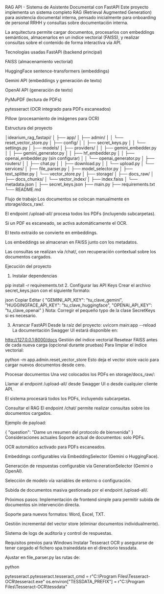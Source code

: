 


RAG API - Sistema de Asistente Documental con FastAPI
Este proyecto implementa un sistema completo RAG (Retrieval Augmented Generation) para asistencia documental interna, pensado inicialmente para onboarding de personal RRHH y consultas sobre documentación interna.

La arquitectura permite cargar documentos, procesarlos con embeddings semánticos, almacenarlos en un índice vectorial (FAISS), y realizar consultas sobre el contenido de forma interactiva vía API.

Tecnologías usadas
FastAPI (backend principal)

FAISS (almacenamiento vectorial)

HuggingFace sentence-transformers (embeddings)

Gemini API (embeddings y generación de texto)

OpenAI API (generación de texto)

PyMuPDF (lectura de PDFs)

pytesseract (OCR integrado para PDFs escaneados)

Pillow (procesamiento de imágenes para OCR)

Estructura del proyecto


│idearium_rag_fastapi/
│
├── app/
│   ├── admin/
│   │   └── reset_vector_store.py
│   ├── config/
│   │   ├── secret_keys.py
│   │   └── settings.py
│   ├── models/
│   ├── providers/
│   │   ├── gemini_embedder.py
│   │   ├── gemini_generator.py
│   │   ├── hf_embedder.py
│   │   ├── openai_embedder.py (sin configurar)
│   │   └── openai_generator.py
│   ├── routers/
│   │   ├── chat.py
│   │   ├── download.py
│   │   └── upload.py
│   └── services/
│       ├── file_parser.py
│       ├── model_selector.py
│       ├── text_splitter.py
│       └── vector_store.py
│
├── storage/
│   ├── docs_raw/
│   ├── docs_chunks/
│   └── vector_index/
│       ├── index.faiss
│       └── metadata.json
│
├── secret_keys.json
├── main.py
├── requirements.txt
└── README.md


Flujo de trabajo
Los documentos se colocan manualmente en storage/docs_raw/.

El endpoint /upload-all/ procesa todos los PDFs (incluyendo subcarpetas).

Si un PDF es escaneado, se activa automáticamente el OCR.

El texto extraído se convierte en embeddings.

Los embeddings se almacenan en FAISS junto con los metadatos.

Las consultas se realizan vía /chat/, con recuperación contextual sobre los documentos cargados.

Ejecución del proyecto
1. Instalar dependencias

pip install -r requirements.txt
2. Configurar las API Keys
Crear el archivo secret_keys.json con el siguiente formato:

json
Copiar
Editar
{
  "GEMINI_API_KEY": "tu_clave_gemini",
  "HUGGINGFACE_API_KEY": "tu_clave_huggingface",
  "OPENAI_API_KEY": "tu_clave_openai"
}
Nota: Corregir el pequeño typo de la clase SecretKeys si es necesario.

3. Arrancar FastAPI
Desde la raíz del proyecto:
uvicorn main:app --reload
La documentación Swagger UI estará disponible en:


http://127.0.0.1:8000/docs
Gestión del índice vectorial
Resetear FAISS antes de cada nueva carga (opcional durante pruebas)
Para limpiar el índice vectorial:

python -m app.admin.reset_vector_store
Esto deja el vector store vacío para cargar nuevos documentos desde cero.

Procesar documentos
Una vez colocados los PDFs en storage/docs_raw/:

Llamar al endpoint /upload-all/ desde Swagger UI o desde cualquier cliente API.

El sistema procesará todos los PDFs, incluyendo subcarpetas.

Consultar el RAG
El endpoint /chat/ permite realizar consultas sobre los documentos cargados.

Ejemplo de payload:


{
  "question": "Dame un resumen del protocolo de bienvenida"
}
Consideraciones actuales
Soporte actual de documentos: solo PDFs.

OCR automático activado para PDFs escaneados.

Embeddings configurables vía EmbeddingSelector (Gemini o HuggingFace).

Generación de respuestas configurable vía GenerationSelector (Gemini o OpenAI).

Selección de modelo vía variables de entorno o configuración.

Subida de documentos masiva gestionada por el endpoint /upload-all/.

Próximos pasos:
Implementación de frontend simple para permitir subida de documentos sin intervención directa.

Soporte para nuevos formatos: Word, Excel, TXT.

Gestión incremental del vector store (eliminar documentos individualmente).

Sistema de logs de auditoría y control de respuestas.

Requisitos previos para Windows
Instalar Tesseract OCR y asegurarse de tener cargado el fichero spa.traineddata en el directorio tessdata.

Ajustar en file_parser.py las rutas de:

python

pytesseract.pytesseract.tesseract_cmd = r"C:\Program Files\Tesseract-OCR\tesseract.exe"
os.environ["TESSDATA_PREFIX"] = r"C:\Program Files\Tesseract-OCR\tessdata"
